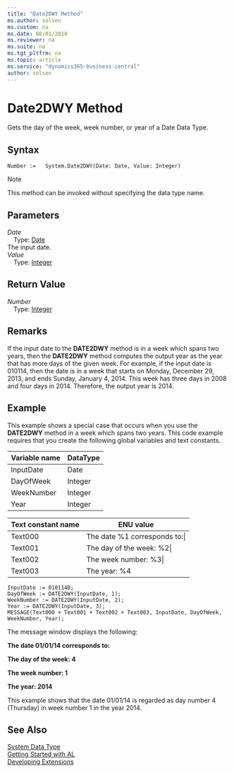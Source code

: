```yaml
---
title: "Date2DWY Method"
ms.author: solsen
ms.custom: na
ms.date: 08/01/2018
ms.reviewer: na
ms.suite: na
ms.tgt_pltfrm: na
ms.topic: article
ms.service: "dynamics365-business-central"
author: solsen
---
```

[//]: # (START>DO_NOT_EDIT)
[//]: # (IMPORTANT:Do not edit any of the content between here and the END>DO_NOT_EDIT.)
[//]: # (Any modifications should be made in the .resx files in the ModernDev repo.)
# Date2DWY Method
Gets the day of the week, week number, or year of a Date Data Type.

## Syntax
```
Number :=   System.Date2DWY(Date: Date, Value: Integer)
```
> [!NOTE]  
> This method can be invoked without specifying the data type name.  
## Parameters
*Date*  
&emsp;Type: [Date](date-data-type.md)  
The input date.  
*Value*  
&emsp;Type: [Integer](integer-data-type.md)  
  


## Return Value
*Number*  
&emsp;Type: [Integer](integer-data-type.md)  
  


[//]: # (IMPORTANT: END>DO_NOT_EDIT)

## Remarks  
 If the input date to the **DATE2DWY** method is in a week which spans two years, then the **DATE2DWY** method computes the output year as the year that has more days of the given week. For example, if the input date is 010114, then the date is in a week that starts on Monday, December 29, 2013, and ends Sunday, January 4, 2014. This week has three days in 2008 and four days in 2014. Therefore, the output year is 2014.  
  
## Example  
 This example shows a special case that occurs when you use the **DATE2DWY** method in a week which spans two years. This code example requires that you create the following global variables and text constants.  
  
|Variable name|DataType|  
|-------------------|--------------|  
|InputDate|Date|  
|DayOfWeek|Integer|  
|WeekNumber|Integer|  
|Year|Integer|  
  
|Text constant name|ENU value|  
|------------------------|---------------|  
|Text000|The date %1 corresponds to:\\|  
|Text001|The day of the week: %2\\|  
|Text002|The week number: %3\\|  
|Text003|The year: %4|  
  
```  
InputDate := 010114D;  
DayOfWeek := DATE2DWY(InputDate, 1);  
WeekNumber := DATE2DWY(InputDate, 2);  
Year := DATE2DWY(InputDate, 3);  
MESSAGE(Text000 + Text001 + Text002 + Text003, InputDate, DayOfWeek, WeekNumber, Year);  
```  
  
 The message window displays the following:  
  
 **The date 01/01/14 corresponds to:**  
  
 **The day of the week: 4**  
  
 **The week number: 1**  
  
 **The year: 2014**  
  
 This example shows that the date 01/01/14 is regarded as day number 4 \(Thursday\) in week number 1 in the year 2014.  
  

## See Also
[System Data Type](system-data-type.md)  
[Getting Started with AL](../devenv-get-started.md)  
[Developing Extensions](../devenv-dev-overview.md)